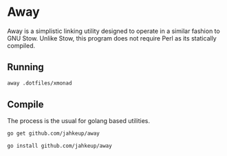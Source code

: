 # Away

Away is a simplistic linking utility designed to operate in a similar
fashion to GNU Stow. Unlike Stow, this program does not require Perl
as its statically compiled.

## Running

```sh
away .dotfiles/xmonad
```

## Compile

The process is the usual for golang based utilities.

```sh
go get github.com/jahkeup/away

go install github.com/jahkeup/away
```
